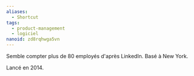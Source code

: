 ```yaml
---
aliases:
  - Shortcut
tags:
  - product-management
  - logiciel
nanoid: zd8rqhwga5vn
---
```

Semble compter plus de 80 employés d'après LinkedIn.
Basé à New York.

Lancé en 2014.
